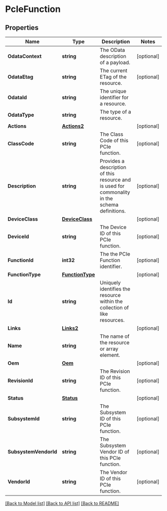 # PcIeFunction

## Properties
Name | Type | Description | Notes
------------ | ------------- | ------------- | -------------
**OdataContext** | **string** | The OData description of a payload. | [optional] 
**OdataEtag** | **string** | The current ETag of the resource. | [optional] 
**OdataId** | **string** | The unique identifier for a resource. | 
**OdataType** | **string** | The type of a resource. | 
**Actions** | [**Actions2**](Actions_2.md) |  | [optional] 
**ClassCode** | **string** | The Class Code of this PCIe function. | [optional] 
**Description** | **string** | Provides a description of this resource and is used for commonality  in the schema definitions. | [optional] 
**DeviceClass** | [**DeviceClass**](DeviceClass.md) |  | [optional] 
**DeviceId** | **string** | The Device ID of this PCIe function. | [optional] 
**FunctionId** | **int32** | The the PCIe Function identifier. | [optional] 
**FunctionType** | [**FunctionType**](FunctionType.md) |  | [optional] 
**Id** | **string** | Uniquely identifies the resource within the collection of like resources. | 
**Links** | [**Links2**](Links_2.md) |  | [optional] 
**Name** | **string** | The name of the resource or array element. | 
**Oem** | [**Oem**](Oem.md) |  | [optional] 
**RevisionId** | **string** | The Revision ID of this PCIe function. | [optional] 
**Status** | [**Status**](Status.md) |  | [optional] 
**SubsystemId** | **string** | The Subsystem ID of this PCIe function. | [optional] 
**SubsystemVendorId** | **string** | The Subsystem Vendor ID of this PCIe function. | [optional] 
**VendorId** | **string** | The Vendor ID of this PCIe function. | [optional] 

[[Back to Model list]](../README.md#documentation-for-models) [[Back to API list]](../README.md#documentation-for-api-endpoints) [[Back to README]](../README.md)


